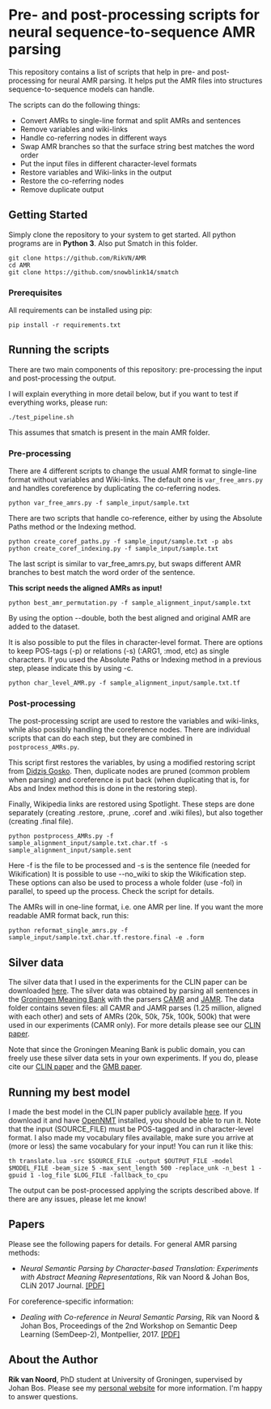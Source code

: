 # Pre- and post-processing scripts for neural sequence-to-sequence AMR parsing

This repository contains a list of scripts that help in pre- and post-processing for neural AMR parsing. It helps put the AMR files into structures sequence-to-sequence models can handle. 

The scripts can do the following things:

* Convert AMRs to single-line format and split AMRs and sentences
* Remove variables and wiki-links
* Handle co-referring nodes in different ways
* Swap AMR branches so that the surface string best matches the word order
* Put the input files in different character-level formats
* Restore variables and Wiki-links in the output
* Restore the co-referring nodes
* Remove duplicate output

## Getting Started

Simply clone the repository to your system to get started. All python programs are in **Python 3**. Also put Smatch in this folder.

```
git clone https://github.com/RikVN/AMR
cd AMR
git clone https://github.com/snowblink14/smatch
```

### Prerequisites

All requirements can be installed using pip:

```
pip install -r requirements.txt
```

## Running the scripts

There are two main components of this repository: pre-processing the input and post-processing the output.

I will explain everything in more detail below, but if you want to test if everything works, please run:

```
./test_pipeline.sh
```

This assumes that smatch is present in the main AMR folder.

### Pre-processing

There are 4 different scripts to change the usual AMR format to single-line format without variables and Wiki-links. The default one is ``var_free_amrs.py`` and handles coreference by duplicating the co-referring nodes.

```
python var_free_amrs.py -f sample_input/sample.txt
```

There are two scripts that handle co-reference, either by using the Absolute Paths method or the Indexing method.

```
python create_coref_paths.py -f sample_input/sample.txt -p abs
python create_coref_indexing.py -f sample_input/sample.txt
```

The last script is similar to var_free_amrs.py, but swaps different AMR branches to best match the word order of the sentence. 

**This script needs the aligned AMRs as input!**

```
python best_amr_permutation.py -f sample_alignment_input/sample.txt
```

By using the option --double, both the best aligned and original AMR are added to the dataset.

It is also possible to put the files in character-level format. There are options to keep POS-tags (-p) or relations (-s) (:ARG1, :mod, etc) as single characters. If you used the Absolute Paths or Indexing method in a previous step, please indicate this by using -c.

```
python char_level_AMR.py -f sample_alignment_input/sample.txt.tf
```

### Post-processing

The post-processing script are used to restore the variables and wiki-links, while also possibly handling the coreference nodes. There are individual scripts that can do each step, but they are combined in ``postprocess_AMRs.py``. 

This script first restores the variables, by using a modified restoring script from [Didzis Gosko](https://github.com/didzis/tensorflowAMR/tree/master/SemEval2016/restoreAMR). Then, duplicate nodes are pruned (common problem when parsing) and coreference is put back (when duplicating that is, for Abs and Index method this is done in the restoring step). 

Finally, Wikipedia links are restored using Spotlight. These steps are done separately (creating .restore, .prune, .coref and .wiki files), but also together (creating .final file).

```
python postprocess_AMRs.py -f sample_alignment_input/sample.txt.char.tf -s sample_alignment_input/sample.sent
```

Here -f is the file to be processed and -s is the sentence file (needed for Wikification) It is possible to use --no_wiki to skip the Wikification step. These options can also be used to process a whole folder (use -fol) in parallel, to speed up the process. Check the script for details.

The AMRs will in one-line format, i.e. one AMR per line. If you want the more readable AMR format back, run this:

``
python reformat_single_amrs.py -f sample_input/sample.txt.char.tf.restore.final -e .form
``


## Silver data ##

The silver data that I used in the experiments for the CLIN paper can be downloaded [here](http://www.let.rug.nl/rikvannoord/AMR/silver_data/). The silver data was obtained by parsing all sentences in the [Groningen Meaning Bank](http://gmb.let.rug.nl/) with the parsers [CAMR](https://github.com/c-amr/camr) and [JAMR](https://github.com/jflanigan/jamr). The data folder contains seven files: all CAMR and JAMR parses (1.25 million, aligned with each other) and sets of AMRs (20k, 50k, 75k, 100k, 500k) that were used in our experiments (CAMR only). For more details please see our [CLIN paper](https://clinjournal.org/clinj/article/view/72/64).

Note that since the Groningen Meaning Bank is public domain, you can freely use these silver data sets in your own experiments. If you do, please cite our [CLIN paper](https://clinjournal.org/clinj/article/view/72/64) and the [GMB paper](http://www.lrec-conf.org/proceedings/lrec2012/pdf/534_Paper.pdf).

## Running my best model ##

I made the best model in the CLIN paper publicly available [here](http://www.let.rug.nl/rikvannoord/AMR/best_model/). If you download it and have [OpenNMT](http://opennmt.net/) installed, you should be able to run it. Note that the input (SOURCE_FILE) must be POS-tagged and in character-level format. I also made my vocabulary files available, make sure you arrive at (more or less) the same vocabulary for your input! You can run it like this:

```
th translate.lua -src $SOURCE_FILE -output $OUTPUT_FILE -model $MODEL_FILE -beam_size 5 -max_sent_length 500 -replace_unk -n_best 1 -gpuid 1 -log_file $LOG_FILE -fallback_to_cpu
```

The output can be post-processed applying the scripts described above. If there are any issues, please let me know!

## Papers ##

Please see the following papers for details. For general AMR parsing methods:

* *Neural Semantic Parsing by Character-based Translation: Experiments with Abstract Meaning Representations*, Rik van Noord & Johan Bos, CLiN 2017 Journal. [[PDF]](https://clinjournal.org/clinj/article/view/72/64)

For coreference-specific information:

* *Dealing with Co-reference in Neural Semantic Parsing*, Rik van Noord & Johan Bos, Proceedings of the 2nd Workshop on Semantic Deep Learning (SemDeep-2), Montpellier, 2017. [[PDF]](http://aclweb.org/anthology/W/W17/W17-7306.pdf)

## About the Author

**Rik van Noord**, PhD student at University of Groningen, supervised by Johan Bos. Please see my [personal website](http://rikvannoord.nl/) for more information. I'm happy to answer questions.
